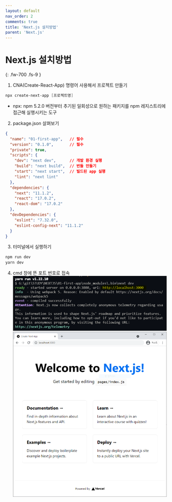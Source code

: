 ```yaml
---
layout: default
nav_order: 2
comments: true 
title: 'Next.js 설치방법'
parent: 'Next.js'
---
```



# Next.js 설치방법
{: .fw-700 .fs-9 }

1. CNA(Create-React-App) 명령어 사용해서 프로젝트 만들기
```powershell
npx create-next-app [프로젝트명]
```
- npx: npm 5.2.0 버전부터 추기된 일회성으로 원하는 패키지를 npm 레지스트리에 접근해 실행시키는 도구

2. package.json 살펴보기
```json
{
  "name": "01-first-app",   // 필수
  "version": "0.1.0",       // 필수
  "private": true,
  "scripts": {
    "dev": "next dev",      // 개발 환경 실행
    "build": "next build",  // 번들 만들기
    "start": "next start",  // 빌드된 app 실행
    "lint": "next lint"
  },
  "dependencies": {
    "next": "11.1.2",
    "react": "17.0.2",
    "react-dom": "17.0.2"
  },
  "devDependencies": {
    "eslint": "7.32.0",
    "eslint-config-next": "11.1.2"
  }
}
```

3. 터미널에서 실행하기
```powershell
npm run dev
yarn dev
```

4. cmd 창에 뜬 포트 번호로 접속
![cmd](/assets/images/next/cmd.PNG)
![localhost](/assets/images/next/localhost.PNG)